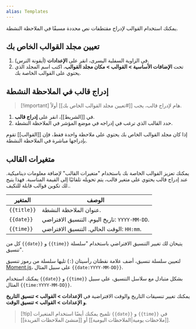 ```yaml
---
alias: Templates
---
```


يمكنك استخدام القوالب لإدراج مقتطفات نص محددة مسبقًا في الملاحظة النشطة.

## تعيين مجلد القوالب الخاص بك

1. في الزاوية السفلية اليسرى، انقر على **الإعدادات** (أيقونة الترس).
2. تحت **الإضافات الأساسية > القوالب > مكان مجلد القوالب**، اكتب اسم المجلد الذي يحتوي على القوالب الخاصة بك.

## إدراج قالب في الملاحظة النشطة

>[!important] هام
>لإدراج قالب، يجب [[#تعيين مجلد القوالب الخاص بك]] أولاً.

1. في [[الشريط]]، انقر على **إدراج قالب**.
2. حدد القالب الذي ترغب في إدراجه في موضع المؤشر في الملاحظة النشطة.

إذا كان مجلد القوالب الخاص بك يحتوي على ملاحظة واحدة فقط، فإن [[القوالب]] تقوم بإدراجها مباشرة في الملاحظة النشطة.

## متغيرات القالب

يمكنك تعزيز القوالب الخاصة بك باستخدام "متغيرات القالب" لإضافة معلومات ديناميكية. عند إدراج قالب يحتوي على متغير قالب، يتم تحويله تلقائيًا إلى القيمة المناسبة. فهذا يتيح لك تكوين قوالب قابلة للتكيف..

المتغير | الوصف
-- | --
`{{title}}`	| عنوان الملاحظة النشطة.
`{{date}}`	| تاريخ اليوم. التنسيق الافتراضي: `YYYY-MM-DD`.
`{{time}}`	| الوقت الحالي. التنسيق الافتراضي: `HH:mm`.

كل من `{{date}}` و `{{time}}` يتيحان لك تغيير التنسيق الافتراضي باستخدام "سلسلة تنسيق".

لتعيين سلسلة تنسيق، أضف علامة نقطتان رأسيتان (`:`) تليها سلسلة من رموز تنسيق [Moment.js](https://momentjs.com/docs/#/displaying/format/)، على سبيل المثال `{{date:YYYY-MM-DD}}`.

يمكنك استخدام `{{date}}` و `{{time}}` بشكل متبادل مع سلاسل التنسيق، على سبيل المثال `{{time:YYYY-MM-DD}}`.

يمكنك تغيير تنسيقات التاريخ والوقت الافتراضية في **الإعدادات > القوالب > تنسيق التاريخ و الإعدادات > القوالب > تنسيق الوقت**.

>[!tip] تلميح
>يمكنك أيضًا استخدام المتغيرات `{{date}}` و `{{time}}` في [[ملاحظات يومية|الملاحظات اليومية]] أو [[منشئ الملاحظات الفريدة]].
